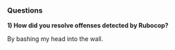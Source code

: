 ### Questions

**1) How did you resolve offenses detected by Rubocop?**

By bashing my head into the wall.
